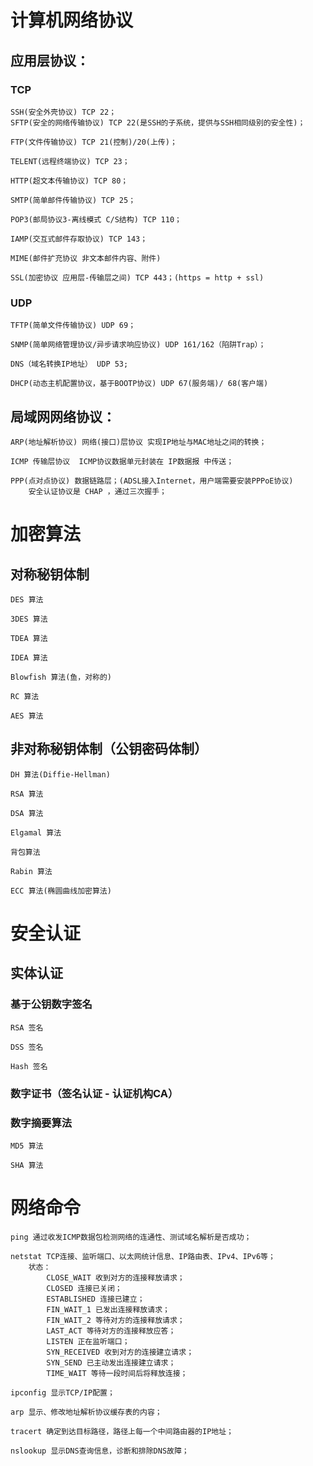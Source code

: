 # 计算机网络协议

## 应用层协议：

### TCP

```
SSH(安全外壳协议) TCP 22；
SFTP(安全的网络传输协议) TCP 22(是SSH的子系统，提供与SSH相同级别的安全性)；
```

```
FTP(文件传输协议) TCP 21(控制)/20(上传)；
```

```
TELENT(远程终端协议) TCP 23；
```

```
HTTP(超文本传输协议) TCP 80；
```

```
SMTP(简单邮件传输协议) TCP 25；
```

```
POP3(邮局协议3-离线模式 C/S结构) TCP 110；
```

```
IAMP(交互式邮件存取协议) TCP 143；
```

```
MIME(邮件扩充协议 非文本邮件内容、附件)
```

```
SSL(加密协议 应用层-传输层之间) TCP 443；(https = http + ssl)
```

### UDP

```
TFTP(简单文件传输协议) UDP 69； 
```

```
SNMP(简单网络管理协议/异步请求响应协议) UDP 161/162（陷阱Trap）；
```

```
DNS（域名转换IP地址） UDP 53;
```

```
DHCP(动态主机配置协议，基于BOOTP协议) UDP 67(服务端)/ 68(客户端)
```

## 局域网网络协议：

```
ARP(地址解析协议) 网络(接口)层协议 实现IP地址与MAC地址之间的转换；
```

```
ICMP 传输层协议  ICMP协议数据单元封装在 IP数据报 中传送；
```

```
PPP(点对点协议) 数据链路层；(ADSL接入Internet，用户端需要安装PPPoE协议)
	安全认证协议是 CHAP ，通过三次握手；
```

# 加密算法

## 对称秘钥体制

```
DES 算法
```

```
3DES 算法
```

```
TDEA 算法
```

```
IDEA 算法
```

```
Blowfish 算法(鱼，对称的)
```

```
RC 算法
```

```
AES 算法
```

## 非对称秘钥体制（公钥密码体制）

```
DH 算法(Diffie-Hellman)
```

```
RSA 算法
```

```
DSA 算法
```

```
Elgamal 算法
```

```
背包算法
```

```
Rabin 算法
```

```
ECC 算法(椭圆曲线加密算法)
```

# 安全认证

## 实体认证

### 基于公钥数字签名

```
RSA 签名
```

```
DSS 签名
```

```
Hash 签名
```

### 数字证书（签名认证 - 认证机构CA）

### 数字摘要算法

```
MD5 算法
```

```
SHA 算法
```

# 网络命令

```
ping 通过收发ICMP数据包检测网络的连通性、测试域名解析是否成功；
```

```
netstat TCP连接、监听端口、以太网统计信息、IP路由表、IPv4、IPv6等；
	状态：
		CLOSE_WAIT 收到对方的连接释放请求；
		CLOSED 连接已关闭；
		ESTABLISHED 连接已建立；
		FIN_WAIT_1 已发出连接释放请求；
		FIN_WAIT_2 等待对方的连接释放请求；
		LAST_ACT 等待对方的连接释放应答；
		LISTEN 正在监听端口；
		SYN_RECEIVED 收到对方的连接建立请求；
		SYN_SEND 已主动发出连接建立请求；
		TIME_WAIT 等待一段时间后将释放连接；
```

```
ipconfig 显示TCP/IP配置；
```

```
arp 显示、修改地址解析协议缓存表的内容；
```

```
tracert 确定到达目标路径，路径上每一个中间路由器的IP地址；
```

```
nslookup 显示DNS查询信息，诊断和排除DNS故障；
```


